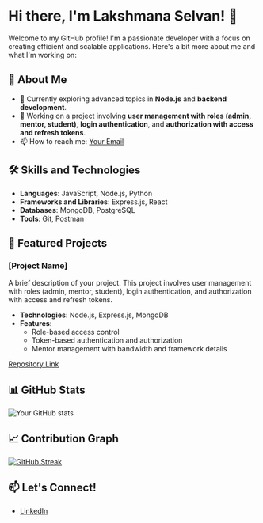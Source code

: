 # Hi there, I'm Lakshmana Selvan! 👋

Welcome to my GitHub profile! I'm a passionate developer with a focus on creating efficient and scalable applications. Here's a bit more about me and what I'm working on:

## 🚀 About Me
- 🌱 Currently exploring advanced topics in **Node.js** and **backend development**.
- 🔭 Working on a project involving **user management with roles (admin, mentor, student)**, **login authentication**, and **authorization with access and refresh tokens**.
- 📫 How to reach me: [Your Email](mailto:lakshmanaselvan252@gmail.com)

## 🛠️ Skills and Technologies
- **Languages**: JavaScript, Node.js, Python
- **Frameworks and Libraries**: Express.js, React
- **Databases**: MongoDB, PostgreSQL
- **Tools**: Git, Postman

## 🌟 Featured Projects
### [Project Name]
A brief description of your project. This project involves user management with roles (admin, mentor, student), login authentication, and authorization with access and refresh tokens.
- **Technologies**: Node.js, Express.js, MongoDB
- **Features**:
  - Role-based access control
  - Token-based authentication and authorization
  - Mentor management with bandwidth and framework details

[Repository Link](https://github.com/selvan7860)

## 📊 GitHub Stats
![Your GitHub stats](https://github-readme-stats.vercel.app/api?username=selvan7860&show_icons=true&theme=radical)

## 📈 Contribution Graph
[![GitHub Streak](https://github-readme-streak-stats.herokuapp.com/?user=selvan7860&theme=dark)](https://git.io/streak-stats)

## 📫 Let's Connect!
- [LinkedIn](https://www.linkedin.com/in/lakshmana-selvan-v)
